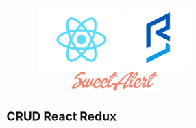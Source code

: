 <p align="center">
  <img src="images/1200px-React-icon.svg.png" width="200">
  <img src="images/react-bootstrap-table.svg" width="150">
  <img src="images/sweetalert.png" width="200">
</p>

# CRUD React Redux
